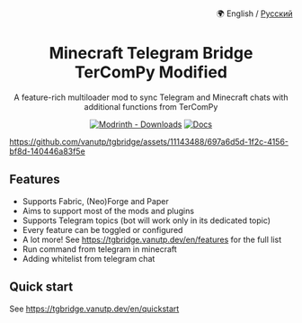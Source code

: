 <p align="right">
🌍 English / <a href="https://github.com/vanutp/tgbridge/blob/master/README-ru.md">Русский</a>
</p>

<div align="center">

# Minecraft Telegram Bridge TerComPy Modified
</div>

<p align="center">
A feature-rich multiloader mod to sync Telegram and Minecraft chats
with additional functions from TerComPy
</p>

<div align="center">

[![Modrinth - Downloads](https://img.shields.io/modrinth/dt/tgbridge?style=for-the-badge&logo=modrinth&label=Download)](https://modrinth.com/mod/tgbridge)
[![Docs](https://img.shields.io/website?url=https%3A%2F%2Ftgbridge.vanutp.dev&style=for-the-badge&label=Docs&color=%238b00dd)](https://tgbridge.vanutp.dev/)
</div>

https://github.com/vanutp/tgbridge/assets/11143488/697a6d5d-1f2c-4156-bf8d-140446a83f5e

## Features

- Supports Fabric, (Neo)Forge and Paper
- Aims to support most of the mods and plugins
- Supports Telegram topics (bot will work only in its dedicated topic)
- Every feature can be toggled or configured
- A lot more! See https://tgbridge.vanutp.dev/en/features for the full list
- Run command from telegram in minecraft
- Adding whitelist from telegram chat
## Quick start

See https://tgbridge.vanutp.dev/en/quickstart
